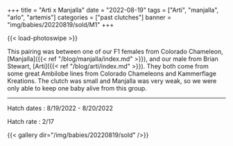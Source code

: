 +++
title = "Arti x Manjalla"
date = "2022-08-19"
tags = ["Arti", "manjalla", "arlo", "artemis"]
categories = ["past clutches"]
banner = "img/babies/20220819/sold/M1"
+++

{{< load-photoswipe >}}

This pairing was between one of our F1 females from Colorado Chameleon, [Manjalla]({{< ref "/blog/manjalla/index.md" >}}), and our male from Brian Stewart, [Arti]({{< ref "/blog/arti/index.md" >}}). They both come from some great Ambilobe lines from Colorado Chameleons and Kammerflage Kreations. The clutch was small and Manjalla was very weak, so we were only able to keep one baby alive from this group.

---

Hatch dates
: 8/19/2022 - 8/20/2022

Hatch rate
: 2/17

{{< gallery dir="/img/babies/20220819/sold" />}}